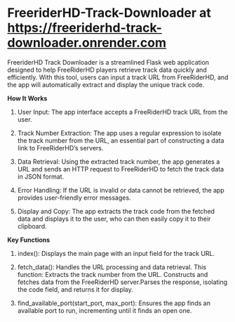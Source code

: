 # FreeriderHD-Track-Downloader at https://freeriderhd-track-downloader.onrender.com
FreeriderHD Track Downloader is a streamlined Flask web application designed to help FreeRiderHD players retrieve track data quickly and efficiently. With this tool, users can input a track URL from FreeRiderHD, and the app will automatically extract and display the unique track code.

**How It Works**

1. User Input: The app interface accepts a FreeRiderHD track URL from the user.
   
2. Track Number Extraction: The app uses a regular expression to isolate the track number from the URL, an essential part of constructing a data link to FreeRiderHD’s servers.
   
3. Data Retrieval: Using the extracted track number, the app generates a URL and sends an HTTP request to FreeRiderHD to fetch the track data in JSON format.
   
4. Error Handling: If the URL is invalid or data cannot be retrieved, the app provides user-friendly error messages.
   
5. Display and Copy: The app extracts the track code from the fetched data and displays it to the user, who can then easily copy it to their clipboard.
   
**Key Functions**

1. index(): Displays the main page with an input field for the track URL.
   
2. fetch_data(): Handles the URL processing and data retrieval. This function: Extracts the track number from the URL. Constructs and fetches data from the FreeRiderHD server.Parses the response, isolating the code field, and returns it for display.

3. find_available_port(start_port, max_port): Ensures the app finds an available port to run, incrementing until it finds an open one.
